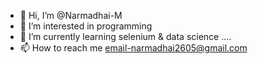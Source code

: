 - 👋 Hi, I’m @Narmadhai-M
- 👀 I’m interested in  programming
- 🌱 I’m currently learning selenium & data science ....
- 📫 How to reach me  email-narmadhai2605@gmail.com

<!---
Narmadhai-M/Narmadhai-M is a ✨ special ✨ repository because its `README.md` (this file) appears on your GitHub profile.
You can click the Preview link to take a look at your changes.
--->
